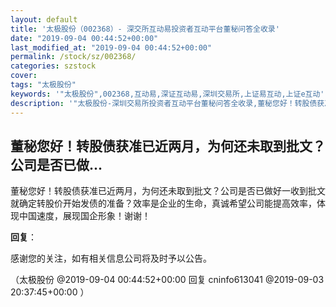 ```yaml
---
layout: default
title: '太极股份（002368）- 深交所互动易投资者互动平台董秘问答全收录'
date: "2019-09-04 00:44:52+00:00"
last_modified_at: "2019-09-04 00:44:52+00:00"
permalink: /stock/sz/002368/
categories: szstock
cover: 
tags: "太极股份"
keywords: '"太极股份",002368,互动易,深证互动易,深圳交易所,上证易互动,上证e互动'
description: '"太极股份-深圳交易所投资者互动平台董秘问答全收录,董秘您好！转股债获准已近两月，为何还未取到批文？公司是否已做好一收到批文就确定转股价开始发债的准备？效率是企业的生命，真诚希望公司能提高效率，体现中国速度，展现国企形象！谢谢！"'
---
```


## 董秘您好！转股债获准已近两月，为何还未取到批文？公司是否已做...

董秘您好！转股债获准已近两月，为何还未取到批文？公司是否已做好一收到批文就确定转股价开始发债的准备？效率是企业的生命，真诚希望公司能提高效率，体现中国速度，展现国企形象！谢谢！

**回复**：

感谢您的关注，如有相关信息公司将及时予以公告。 

（太极股份  @2019-09-04 00:44:52+00:00 回复 cninfo613041  @2019-09-03 20:37:45+00:00 ）

